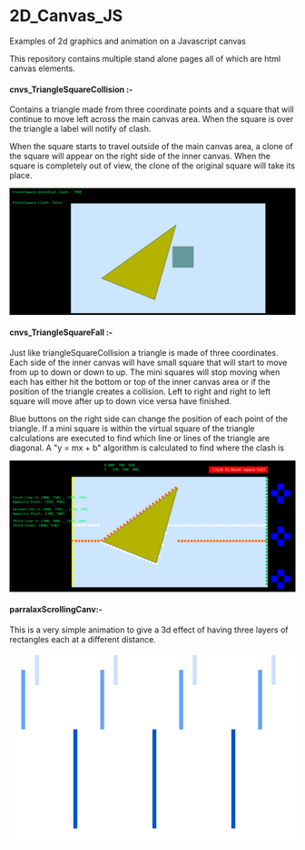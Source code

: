 # 2D_Canvas_JS
Examples of 2d graphics and animation on a Javascript canvas

This repository contains multiple stand alone pages all of which are html canvas elements.

#### cnvs_TriangleSquareCollision :-
Contains a triangle made from three coordinate points and a square that will continue
to move left across the main canvas area.
When the square is over the triangle a label will notify of clash.

When the square starts to travel outside of the main canvas area, a clone of the square will appear on the right side
of the inner canvas. When the square is completely out of view, the clone of the original square will take its place.

![screenshot](/screenshots/triSquareCollision1.png)

#### cnvs_TriangleSquareFall :-
Just like triangleSquareCollision a triangle is made of three coordinates. Each side of the inner canvas will have
small square that will start to move from up to down or down to up. The mini squares will stop moving when each has
either hit the bottom or top of the inner canvas area or if the position of the triangle creates a collision.
Left to right and right to left square will move after up to down vice versa have finished.

Blue buttons on the right side can change the position of each point of the triangle.
If a mini square is within the virtual square of the triangle calculations are executed to find which line or lines
of the triangle are diagonal. A "y = mx + b" algorithm is calculated to find where the clash is

![screenshot](/screenshots/triSquareFall1.png)

#### parralaxScrollingCanv:-
This is a very simple animation to give a 3d effect of having three layers of rectangles each at a different distance.

![screenshot](/screenshots/parralaxScroll1.png)
